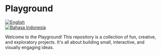 # Playground

[![English](https://img.shields.io/badge/lang-English-blue)](README.md)  
[![Bahasa Indonesia](https://img.shields.io/badge/lang-Indonesia-red)](README.id.md)

Welcome to the Playground! This repository is a collection of fun, creative, and exploratory projects. It's all about building small, interactive, and visually engaging ideas.
